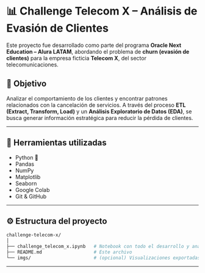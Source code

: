 # 📊 Challenge Telecom X – Análisis de Evasión de Clientes

Este proyecto fue desarrollado como parte del programa **Oracle Next Education – Alura LATAM**, abordando el problema de **churn (evasión de clientes)** para la empresa ficticia **Telecom X**, del sector telecomunicaciones.

## 🎯 Objetivo

Analizar el comportamiento de los clientes y encontrar patrones relacionados con la cancelación de servicios. A través del proceso **ETL (Extract, Transform, Load)** y un **Análisis Exploratorio de Datos (EDA)**, se busca generar información estratégica para reducir la pérdida de clientes.

---

## 🧰 Herramientas utilizadas

- Python 🐍
- Pandas
- NumPy
- Matplotlib
- Seaborn
- Google Colab
- Git & GitHub

---

## ⚙️ Estructura del proyecto

```bash
challenge-telecom-x/
│
├── challenge_telecom_x.ipynb   # Notebook con todo el desarrollo y análisis
├── README.md                   # Este archivo
└── imgs/                       # (opcional) Visualizaciones exportadas

```

---

